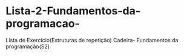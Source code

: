 # Lista-2-Fundamentos-da-programacao-
Lista de Exercício(Estruturas de repetição) 
Cadeira- Fundamentos da programação(S2)

